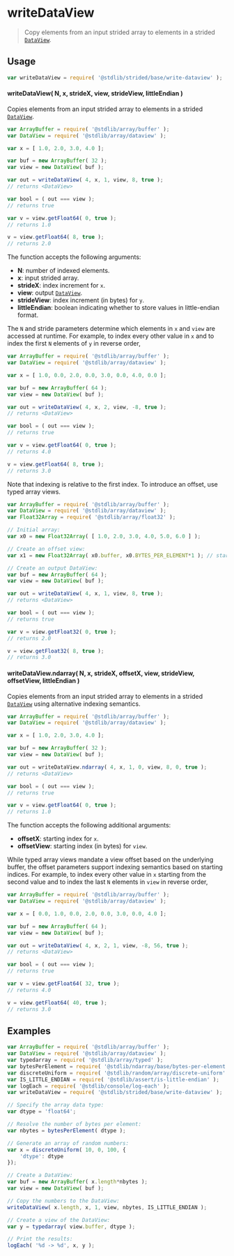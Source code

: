 <!--

@license Apache-2.0

Copyright (c) 2024 The Stdlib Authors.

Licensed under the Apache License, Version 2.0 (the "License");
you may not use this file except in compliance with the License.
You may obtain a copy of the License at

   http://www.apache.org/licenses/LICENSE-2.0

Unless required by applicable law or agreed to in writing, software
distributed under the License is distributed on an "AS IS" BASIS,
WITHOUT WARRANTIES OR CONDITIONS OF ANY KIND, either express or implied.
See the License for the specific language governing permissions and
limitations under the License.

-->

<!-- lint disable maximum-heading-length -->

# writeDataView

> Copy elements from an input strided array to elements in a strided [`DataView`][@stdlib/array/dataview].

<section class="intro">

</section>

<!-- /.intro -->

<section class="usage">

## Usage

```javascript
var writeDataView = require( '@stdlib/strided/base/write-dataview' );
```

#### writeDataView( N, x, strideX, view, strideView, littleEndian )

Copies elements from an input strided array to elements in a strided [`DataView`][@stdlib/array/dataview].

```javascript
var ArrayBuffer = require( '@stdlib/array/buffer' );
var DataView = require( '@stdlib/array/dataview' );

var x = [ 1.0, 2.0, 3.0, 4.0 ];

var buf = new ArrayBuffer( 32 );
var view = new DataView( buf );

var out = writeDataView( 4, x, 1, view, 8, true );
// returns <DataView>

var bool = ( out === view );
// returns true

var v = view.getFloat64( 0, true );
// returns 1.0

v = view.getFloat64( 8, true );
// returns 2.0
```

The function accepts the following arguments:

-   **N**: number of indexed elements.
-   **x**: input strided array.
-   **strideX**: index increment for `x`.
-   **view**: output [`DataView`][@stdlib/array/dataview].
-   **strideView**: index increment (in bytes) for `y`.
-   **littleEndian**: boolean indicating whether to store values in little-endian format.

The `N` and stride parameters determine which elements in `x` and `view` are accessed at runtime. For example, to index every other value in `x` and to index the first `N` elements of `y` in reverse order,

```javascript
var ArrayBuffer = require( '@stdlib/array/buffer' );
var DataView = require( '@stdlib/array/dataview' );

var x = [ 1.0, 0.0, 2.0, 0.0, 3.0, 0.0, 4.0, 0.0 ];

var buf = new ArrayBuffer( 64 );
var view = new DataView( buf );

var out = writeDataView( 4, x, 2, view, -8, true );
// returns <DataView>

var bool = ( out === view );
// returns true

var v = view.getFloat64( 0, true );
// returns 4.0

v = view.getFloat64( 8, true );
// returns 3.0
```

Note that indexing is relative to the first index. To introduce an offset, use typed array views.

```javascript
var ArrayBuffer = require( '@stdlib/array/buffer' );
var DataView = require( '@stdlib/array/dataview' );
var Float32Array = require( '@stdlib/array/float32' );

// Initial array:
var x0 = new Float32Array( [ 1.0, 2.0, 3.0, 4.0, 5.0, 6.0 ] );

// Create an offset view:
var x1 = new Float32Array( x0.buffer, x0.BYTES_PER_ELEMENT*1 ); // start at 2nd element

// Create an output DataView:
var buf = new ArrayBuffer( 64 );
var view = new DataView( buf );

var out = writeDataView( 4, x, 1, view, 8, true );
// returns <DataView>

var bool = ( out === view );
// returns true

var v = view.getFloat32( 0, true );
// returns 2.0

v = view.getFloat32( 8, true );
// returns 3.0
```

#### writeDataView.ndarray( N, x, strideX, offsetX, view, strideView, offsetView, littleEndian )

Copies elements from an input strided array to elements in a strided [`DataView`][@stdlib/array/dataview] using alternative indexing semantics.

```javascript
var ArrayBuffer = require( '@stdlib/array/buffer' );
var DataView = require( '@stdlib/array/dataview' );

var x = [ 1.0, 2.0, 3.0, 4.0 ];

var buf = new ArrayBuffer( 32 );
var view = new DataView( buf );

var out = writeDataView.ndarray( 4, x, 1, 0, view, 8, 0, true );
// returns <DataView>

var bool = ( out === view );
// returns true

var v = view.getFloat64( 0, true );
// returns 1.0
```

The function accepts the following additional arguments:

-   **offsetX**: starting index for `x`.
-   **offsetView**: starting index (in bytes) for `view`.

While typed array views mandate a view offset based on the underlying buffer, the offset parameters support indexing semantics based on starting indices. For example, to index every other value in `x` starting from the second value and to index the last `N` elements in `view` in reverse order,

```javascript
var ArrayBuffer = require( '@stdlib/array/buffer' );
var DataView = require( '@stdlib/array/dataview' );

var x = [ 0.0, 1.0, 0.0, 2.0, 0.0, 3.0, 0.0, 4.0 ];

var buf = new ArrayBuffer( 64 );
var view = new DataView( buf );

var out = writeDataView( 4, x, 2, 1, view, -8, 56, true );
// returns <DataView>

var bool = ( out === view );
// returns true

var v = view.getFloat64( 32, true );
// returns 4.0

v = view.getFloat64( 40, true );
// returns 3.0
```

</section>

<!-- /.usage -->

<section class="notes">

</section>

<!-- /.notes -->

<section class="examples">

## Examples

<!-- eslint no-undef: "error" -->

```javascript
var ArrayBuffer = require( '@stdlib/array/buffer' );
var DataView = require( '@stdlib/array/dataview' );
var typedarray = require( '@stdlib/array/typed' );
var bytesPerElement = require( '@stdlib/ndarray/base/bytes-per-element' );
var discreteUniform = require( '@stdlib/random/array/discrete-uniform' );
var IS_LITTLE_ENDIAN = require( '@stdlib/assert/is-little-endian' );
var logEach = require( '@stdlib/console/log-each' );
var writeDataView = require( '@stdlib/strided/base/write-dataview' );

// Specify the array data type:
var dtype = 'float64';

// Resolve the number of bytes per element:
var nbytes = bytesPerElement( dtype );

// Generate an array of random numbers:
var x = discreteUniform( 10, 0, 100, {
    'dtype': dtype
});

// Create a DataView:
var buf = new ArrayBuffer( x.length*nbytes );
var view = new DataView( buf );

// Copy the numbers to the DataView:
writeDataView( x.length, x, 1, view, nbytes, IS_LITTLE_ENDIAN );

// Create a view of the DataView:
var y = typedarray( view.buffer, dtype );

// Print the results:
logEach( '%d -> %d', x, y );
```

</section>

<!-- /.examples -->

<!-- Section for related `stdlib` packages. Do not manually edit this section, as it is automatically populated. -->

<section class="related">

</section>

<!-- /.related -->

<!-- Section for all links. Make sure to keep an empty line after the `section` element and another before the `/section` close. -->

<section class="links">

[@stdlib/array/dataview]: https://github.com/stdlib-js/stdlib/tree/develop/lib/node_modules/%40stdlib/array/dataview

</section>

<!-- /.links -->
